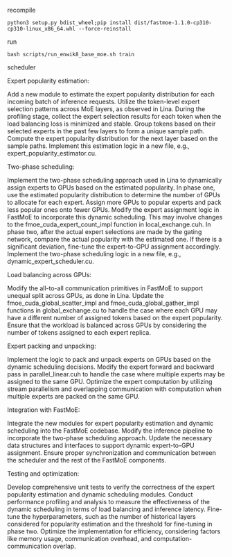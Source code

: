 recompile


```
python3 setup.py bdist_wheel;pip install dist/fastmoe-1.1.0-cp310-cp310-linux_x86_64.whl --force-reinstall
```


run


```
bash scripts/run_enwik8_base_moe.sh train
```







scheduler



Expert popularity estimation:

Add a new module to estimate the expert popularity distribution for each incoming batch of inference requests.
Utilize the token-level expert selection patterns across MoE layers, as observed in Lina.
During the profiling stage, collect the expert selection results for each token when the load balancing loss is minimized and stable.
Group tokens based on their selected experts in the past few layers to form a unique sample path.
Compute the expert popularity distribution for the next layer based on the sample paths.
Implement this estimation logic in a new file, e.g., expert_popularity_estimator.cu.


Two-phase scheduling:

Implement the two-phase scheduling approach used in Lina to dynamically assign experts to GPUs based on the estimated popularity.
In phase one, use the estimated popularity distribution to determine the number of GPUs to allocate for each expert. Assign more GPUs to popular experts and pack less popular ones onto fewer GPUs.
Modify the expert assignment logic in FastMoE to incorporate this dynamic scheduling. This may involve changes to the fmoe_cuda_expert_count_impl function in local_exchange.cuh.
In phase two, after the actual expert selections are made by the gating network, compare the actual popularity with the estimated one. If there is a significant deviation, fine-tune the expert-to-GPU assignment accordingly.
Implement the two-phase scheduling logic in a new file, e.g., dynamic_expert_scheduler.cu.


Load balancing across GPUs:

Modify the all-to-all communication primitives in FastMoE to support unequal split across GPUs, as done in Lina.
Update the fmoe_cuda_global_scatter_impl and fmoe_cuda_global_gather_impl functions in global_exchange.cu to handle the case where each GPU may have a different number of assigned tokens based on the expert popularity.
Ensure that the workload is balanced across GPUs by considering the number of tokens assigned to each expert replica.


Expert packing and unpacking:

Implement the logic to pack and unpack experts on GPUs based on the dynamic scheduling decisions.
Modify the expert forward and backward pass in parallel_linear.cuh to handle the case where multiple experts may be assigned to the same GPU.
Optimize the expert computation by utilizing stream parallelism and overlapping communication with computation when multiple experts are packed on the same GPU.


Integration with FastMoE:

Integrate the new modules for expert popularity estimation and dynamic scheduling into the FastMoE codebase.
Modify the inference pipeline to incorporate the two-phase scheduling approach.
Update the necessary data structures and interfaces to support dynamic expert-to-GPU assignment.
Ensure proper synchronization and communication between the scheduler and the rest of the FastMoE components.


Testing and optimization:

Develop comprehensive unit tests to verify the correctness of the expert popularity estimation and dynamic scheduling modules.
Conduct performance profiling and analysis to measure the effectiveness of the dynamic scheduling in terms of load balancing and inference latency.
Fine-tune the hyperparameters, such as the number of historical layers considered for popularity estimation and the threshold for fine-tuning in phase two.
Optimize the implementation for efficiency, considering factors like memory usage, communication overhead, and computation-communication overlap.


